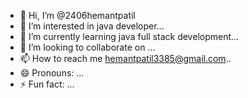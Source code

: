 - 👋 Hi, I’m @2406hemantpatil
- 👀 I’m interested in java developer...
- 🌱 I’m currently learning java full stack development...
- 💞️ I’m looking to collaborate on ...
- 📫 How to reach me hemantpatil3385@gmail.com..
- 😄 Pronouns: ...
- ⚡ Fun fact: ...

<!---
2406hemant/2406hemant is a ✨ special ✨ repository because its `README.md` (this file) appears on your GitHub profile.
You can click the Preview link to take a look at your changes.
--->
